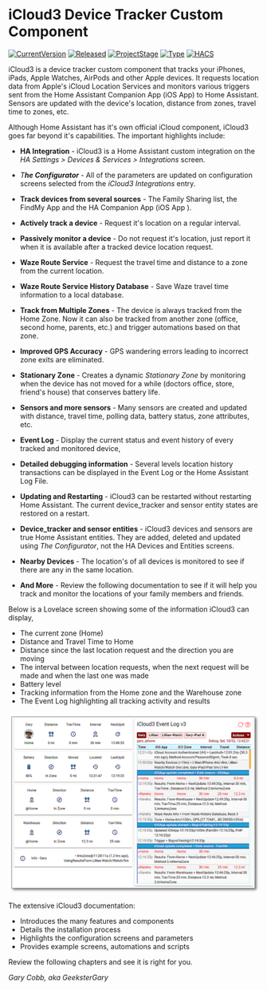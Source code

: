 # iCloud3  Device Tracker Custom Component

[![CurrentVersion](https://img.shields.io/badge/Current_Version-v3.0.0-blue.svg)](https://github.com/gcobb321/icloud3)
[![Released](https://img.shields.io/badge/Released-November,_2022-blue.svg)](https://github.com/gcobb321/icloud3)
[![ProjectStage](https://img.shields.io/badge/Project_Stage-Beta-red.svg)](https://github.com/gcobb321/icloud3)
[![Type](https://img.shields.io/badge/Type-Custom_Component-orange.svg)](https://github.com/gcobb321/icloud3)
[![HACS](https://img.shields.io/badge/HACS-Default-orange.svg)](https://github.com/gcobb321/icloud3)





iCloud3 is a device tracker custom component that tracks your iPhones, iPads, Apple Watches, AirPods and other Apple devices. It requests location data from Apple's iCloud  Location Services and monitors various triggers sent from the Home Assistant Companion App (iOS App) to Home Assistant. Sensors are updated with the device's location, distance from zones, travel time to zones, etc. 

Although Home Assistant has it's own official iCloud component, iCloud3 goes far beyond it's capabilities. The important highlights include:

- **HA Integration** - iCloud3 is a Home Assistant custom integration on the *HA Settings > Devices & Services > Integrations* screen.

- *T**he Configurator*** - All of the parameters are updated on configuration screens selected from the *iCloud3 Integrations* entry.

- **Track devices from several sources** - The Family Sharing list, the FindMy App and the HA Companion App (iOS App ).

- **Actively track a device** - Request it's location on a regular interval.

- **Passively monitor a device** - Do not request it's location, just report it when it is available after a tracked device location request.

- **Waze Route Service** - Request the travel time and distance to a zone from the current location. 

- **Waze Route Service History Database** - Save Waze travel time information to a local database. 

- **Track from Multiple Zones** - The device is always tracked from the Home Zone. Now it can also be tracked from another zone (office, second home, parents, etc.) and trigger automations based on that zone. 

- **Improved GPS Accuracy** - GPS wandering errors leading to incorrect zone exits are eliminated.

- **Stationary Zone** - Creates a dynamic *Stationary Zone* by monitoring when the device has not moved for a while (doctors office, store, friend's house) that conserves battery life.

- **Sensors and more sensors** - Many sensors are created and updated with distance, travel time, polling data, battery status,  zone attributes, etc. 

- **Event Log** - Display the current status and event history of every tracked and monitored device,

- **Detailed debugging information** - Several levels location history transactions can be displayed in the Event Log or the Home Assistant Log File.

- **Updating and Restarting** - iCloud3 can be restarted without restarting Home Assistant. The current device_tracker and sensor entity states are restored on a restart.

- **Device_tracker and sensor entities** - iCloud3 devices and sensors are true Home Assistant entities. They are added, deleted and updated using *The Configurator*, not the HA Devices and Entities screens.

- **Nearby Devices** - The location's of all devices is monitored to see if there are any in the same location.

- **And More** - Review the following documentation to see if it will help you track and monitor the locations of your family members and friends.

  

Below is a Lovelace screen showing some of the information iCloud3 can display,

- The current zone (Home)
- Distance and Travel Time to Home
- Distance since the last location request and the direction you are moving
- The interval between location requests, when the next request will be made and when the last one was made
- Battery level
- Tracking information from the Home zone and the Warehouse zone
- The Event Log highlighting all tracking activity and results

![](images/tracking-gary-home-tfz-evlog.png)



The extensive iCloud3 documentation:

- Introduces the many features and components
- Details the installation process
- Highlights the configuration screens and parameters
- Provides example screens, automations and scripts

Review the following chapters and see it is right for you.



*Gary Cobb, aka GeeksterGary*

